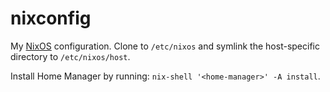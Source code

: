 nixconfig
========

My [NixOS][] configuration.  Clone to `/etc/nixos` and symlink the host-specific
directory to `/etc/nixos/host`.

Install Home Manager by running: 
`nix-shell '<home-manager>' -A install`.

[NixOS]: https://nixos.org
